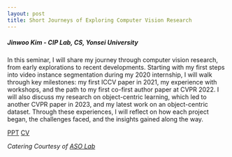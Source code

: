 ```yaml
---
layout: post
title: Short Journeys of Exploring Computer Vision Research
---
```


<h5>
    Jinwoo Kim - CIP Lab, CS, Yonsei University
</h5>

In this seminar, I will share my journey through computer vision research, from early explorations to recent developments. Starting with my first steps into video instance segmentation during my 2020 internship, I will walk through key milestones: my first ICCV paper in 2021, my experience with workshops, and the path to my first co-first author paper at CVPR 2022. I will also discuss my research on object-centric learning, which led to another CVPR paper in 2023, and my latest work on an object-centric dataset. Through these experiences, I will reflect on how each project began, the challenges faced, and the insights gained along the way.

[PPT](https://docs.google.com/presentation/d/1p0qV4eCahXMbZiFqvfJLXk0vOCH-pqd7/edit?usp=sharing&ouid=111948851444227468135&rtpof=true&sd=true)
[CV](https://sites.google.com/view/hello-jinwoo)

<i>
    Catering Courtesy of <a href="https://sites.google.com/view/asolabysu/home">ASO Lab</a>
</i>
